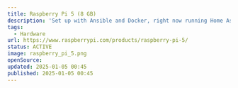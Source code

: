 ```yaml
---
title: Raspberry Pi 5 (8 GB)
description: 'Set up with Ansible and Docker, right now running Home Assistent with Zigbee. Next on the list: OpenVPN, AdGuard. Post will follow.'
tags:
  - Hardware
url: https://www.raspberrypi.com/products/raspberry-pi-5/
status: ACTIVE
image: raspberry_pi_5.png
openSource:
updated: 2025-01-05 00:45
published: 2025-01-05 00:45
---
```

